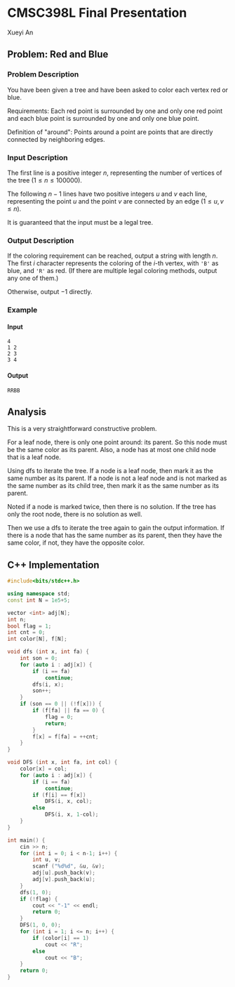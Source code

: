 # CMSC398L Final Presentation

Xueyi An

## Problem: Red and Blue

### Problem Description

You have been given a tree and have been asked to color each vertex red or blue.

Requirements: Each red point is surrounded by one and only one red point and each blue point is surrounded by one and only one blue point.

Definition of "around": Points around a point are points that are directly connected by neighboring edges.

### Input Description

The first line is a positive integer $n$, representing the number of vertices of the tree ($1 \le n \le 100000$).

The following $n-1$ lines have two positive integers $u$ and $v$ each line, representing the point $u$ and the point $v$ are connected by an edge ($1 \le u, v \le n$).

It is guaranteed that the input must be a legal tree.

### Output Description

If the coloring requirement can be reached, output a string with length $n$. The first $i$ character represents the coloring of the $i$-th vertex, with `'B'` as blue, and `'R'` as red. (If there are multiple legal coloring methods, output any one of them.) 

Otherwise, output $-1$ directly.

### Example

#### Input

```
4
1 2
2 3
3 4
```

#### Output

```
RRBB
```

## Analysis

This is a very straightforward constructive problem.

For a leaf node, there is only one point around: its parent. So this node must be the same color as its parent. Also, a node has at most one child node that is a leaf node.

Using dfs to iterate the tree. If a node is a leaf node, then mark it as the same number as its parent. If a node is not a leaf node and is not marked as the same number as its child tree, then mark it as the same number as its parent.

Noted if a node is marked twice, then there is no solution. If the tree has only the root node, there is no solution as well.

Then we use a dfs to iterate the tree again to gain the output information. If there is a node that has the same number as its parent, then they have the same color, if not, they have the opposite color.

## C++ Implementation

```c++
#include<bits/stdc++.h>

using namespace std;
const int N = 1e5+5;

vector <int> adj[N];
int n;
bool flag = 1;
int cnt = 0;
int color[N], f[N];

void dfs (int x, int fa) {
    int son = 0;
    for (auto i : adj[x]) {
        if (i == fa)
            continue;
        dfs(i, x);
        son++;
    }
    if (son == 0 || (!f[x])) {
        if (f[fa] || fa == 0) {
            flag = 0;
            return;
        }
        f[x] = f[fa] = ++cnt;
    }
}

void DFS (int x, int fa, int col) {
    color[x] = col;
    for (auto i : adj[x]) {
        if (i == fa)
            continue;
        if (f[i] == f[x])
            DFS(i, x, col);
        else
            DFS(i, x, 1-col);
    }
}

int main() {
    cin >> n;
    for (int i = 0; i < n-1; i++) {
        int u, v;
        scanf ("%d%d", &u, &v);
        adj[u].push_back(v);
        adj[v].push_back(u);
    }
    dfs(1, 0);
    if (!flag) {
        cout << "-1" << endl;
        return 0;
    }
    DFS(1, 0, 0);
    for (int i = 1; i <= n; i++) {
        if (color[i] == 1)
            cout << "R";
        else
            cout << "B";
    }
    return 0;
}
```
